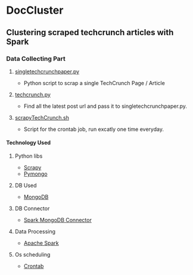 # DocCluster

## Clustering scraped techcrunch articles with Spark

### Data Collecting Part

1. [singletechcrunchpaper.py](https://github.com/HassankSalim/DocCluster/blob/master/singletechcrunchpaper.py)
    * Python script to scrap a single TechCrunch Page / Article

2. [techcrunch.py](https://github.com/HassankSalim/DocCluster/blob/master/techcrunch.py)
    * Find all the latest post url and pass it to singletechcrunchpaper.py.

3. [scrapyTechCrunch.sh](https://github.com/HassankSalim/DocCluster/blob/master/scrapyTechCrunch.sh)
    * Script for the crontab job, run excatly one time everyday.

#### Technology Used

1. Python libs
    * [Scrapy](https://scrapy.org/)
    * [Pymongo](https://api.mongodb.com/python/current/)

2. DB Used
    * [MongoDB](https://www.mongodb.com/)

3. DB Connector
    * [Spark MongoDB Connector](https://docs.mongodb.com/spark-connector/current/)

4. Data Processing 
    * [Apache Spark](https://spark.apache.org/)
    
5. Os scheduling
    * [Crontab](https://www.computerhope.com/unix/ucrontab.htm)
